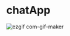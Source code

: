 # chatApp


![ezgif com-gif-maker](https://user-images.githubusercontent.com/40312017/69036992-f8e71300-0a0c-11ea-853c-52d4ea6e4667.gif)
